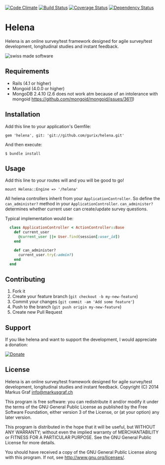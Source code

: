[![Code Climate](https://codeclimate.com/github/gurix/helena.png)](https://codeclimate.com/github/gurix/helena) 
[![Build Status](https://travis-ci.org/gurix/helena.png?branch=master)](https://travis-ci.org/gurix/helena)
[![Coverage Status](https://coveralls.io/repos/gurix/helena/badge.png)](https://coveralls.io/r/gurix/helena)
[![Dependency Status](https://gemnasium.com/gurix/helena.png)](https://gemnasium.com/gurix/helena)

# Helena
Helena is an online survey/test framework designed for agile survey/test development, longitudinal studies and instant feedback.

![swiss made software](https://raw.githubusercontent.com/gurix/helena/master/app/assets/images/helena/swissmadesoftware.png "swiss made software")
## Requirements
* Rails (4.1 or higher)
* Mongoid (4.0.0 or higher)
* MongoDB 2.4.10 (2.6 does not work atm because of an intolerance with mongoid https://github.com/mongoid/mongoid/issues/3611)

## Installation
Add this line to your application's Gemfile:

    gem 'helena', git: 'git://github.com/gurix/helena.git'

And then execute:

    $ bundle install

## Usage

Add this line to your routes will and you will be good to go!

    mount Helena::Engine => '/helena'

All helena controllers inherit from your `ApplicationController`. So define the `can_administer?` method in your `ApplicationController`. `can_administer?` determines whether current user can create/update survey questions.

Typical implementation would be:

```ruby
  class ApplicationController < ActionController::Base
    def current_user
      @current_user ||= User.find(session[:user_id])
    end

    def can_administer?
      current_user.try(:admin?)
    end
  end
```

## Contributing

1. Fork it
2. Create your feature branch (`git checkout -b my-new-feature`)
3. Commit your changes (`git commit -am 'Add some feature'`)
4. Push to the branch (`git push origin my-new-feature`)
5. Create new Pull Request

## Support

If you like helena and want to support the development, I would appreciate a donation:

[![Donate](https://www.paypalobjects.com/en_US/CH/i/btn/btn_donateCC_LG.gif)](https://www.paypal.com/cgi-bin/webscr?cmd=_donations&business=info%40markusgraf%2ech&lc=CH&item_name=Helena&currency_code=CHF&bn=PP%2dDonationsBF%3abtn_donateCC_LG%2egif%3aNonHosted)

## License

Helena is an online survey/test framework designed for agile
survey/test development, longitudinal studies and instant feedback.
Copyright (C) 2014  Markus Graf <info@markusgraf.ch>

This program is free software: you can redistribute it and/or modify
it under the terms of the GNU General Public License as published by
the Free Software Foundation, either version 3 of the License, or
(at your option) any later version.

This program is distributed in the hope that it will be useful,
but WITHOUT ANY WARRANTY; without even the implied warranty of
MERCHANTABILITY or FITNESS FOR A PARTICULAR PURPOSE.  See the
GNU General Public License for more details.

You should have received a copy of the GNU General Public License
along with this program.  If not, see <http://www.gnu.org/licenses/>.
